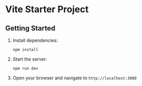 # Vite Starter Project

## Getting Started

1. Install dependencies:
   ```
   npm install
   ```

2. Start the server:
   ```
   npm run dev
   ```

3. Open your browser and navigate to `http://localhost:3000`

